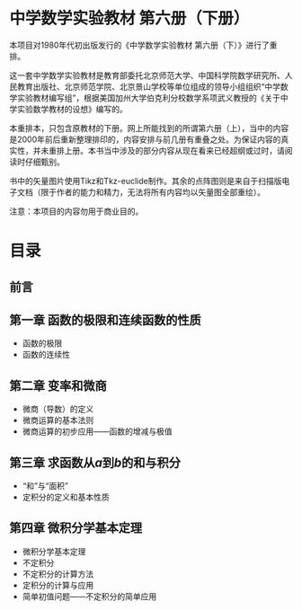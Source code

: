 # 中学数学实验教材 第六册（下册）
本项目对1980年代初出版发行的《中学数学实验教材 第六册（下）》进行了重排。

这一套中学数学实验教材是教育部委托北京师范大学、中国科学院数学研究所、人民教育出版社、北京师范学院、北京景山学校等单位组成的领导小组组织“中学数学实验教材编写组”，根据美国加州大学伯克利分校数学系项武义教授的《关于中学实验数学教材的设想》编写的。

本重排本，只包含原教材的下册。网上所能找到的所谓第六册（上），当中的内容是2000年前后重新整理排印的，内容安排与前几册有重叠之处。为保证内容的真实性，并未重排上册。本书当中涉及的部分内容从现在看来已经超纲或过时，请阅读时仔细甄别。

书中的矢量图片使用Tikz和Tkz-euclide制作。其余的点阵图则是来自于扫描版电子文档（限于作者的能力和精力，无法将所有内容均以矢量图全部重绘）。

注意：本项目的内容勿用于商业目的。

# 目录
## 前言

## 第一章 函数的极限和连续函数的性质
* 函数的极限
* 函数的连续性

## 第二章 变率和微商
* 微商（导数）的定义
* 微商运算的基本法则
* 微商运算的初步应用——函数的增减与极值



## 第三章 求函数从$a$到$b$的和与积分
* “和”与“面积”
* 定积分的定义和基本性质

## 第四章 微积分学基本定理
* 微积分学基本定理
* 不定积分
* 不定积分的计算方法
* 定积分的计算与应用
* 简单初值问题——不定积分的简单应用


